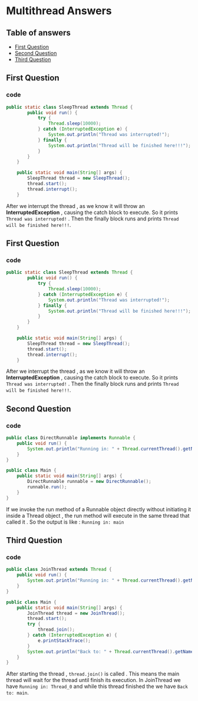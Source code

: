 # Multithread Answers 

## Table of answers
- [First Question](#First-Question)
- [Second Question](#Second-Question)
- [Third Question](#Third-Question)



## First Question
### code
```java
public static class SleepThread extends Thread {
        public void run() {
            try {
                Thread.sleep(10000);
            } catch (InterruptedException e) {
                System.out.println("Thread was interrupted!");
            } finally {
                System.out.println("Thread will be finished here!!!");
            }
        }
    }

    public static void main(String[] args) {
        SleepThread thread = new SleepThread();
        thread.start();
        thread.interrupt();
    }
```
After we interrupt the thread , as we know it will throw an **InterruptedException** , causing the catch block to execute.
So it prints `Thread was interrupted!` . Then the finally block runs and prints `Thread will be finished here!!!`.

## First Question
### code
```java
public static class SleepThread extends Thread {
        public void run() {
            try {
                Thread.sleep(10000);
            } catch (InterruptedException e) {
                System.out.println("Thread was interrupted!");
            } finally {
                System.out.println("Thread will be finished here!!!");
            }
        }
    }

    public static void main(String[] args) {
        SleepThread thread = new SleepThread();
        thread.start();
        thread.interrupt();
    }
```
After we interrupt the thread , as we know it will throw an **InterruptedException** , causing the catch block to execute.
So it prints `Thread was interrupted!` . Then the finally block runs and prints `Thread will be finished here!!!`.

## Second Question
### code
```java
public class DirectRunnable implements Runnable {
    public void run() {
        System.out.println("Running in: " + Thread.currentThread().getName());
    }
}

public class Main {
    public static void main(String[] args) {
        DirectRunnable runnable = new DirectRunnable();
        runnable.run();
    }
}
```
If we invoke the run method of a Runnable object directly without initiating it inside a Thread object , the run method will execute in the same thread that called it . So the output is like : `Running in: main` 

## Third Question
### code
```java
public class JoinThread extends Thread {
    public void run() {
        System.out.println("Running in: " + Thread.currentThread().getName());
    }
}

public class Main {
    public static void main(String[] args) {
        JoinThread thread = new JoinThread();
        thread.start();
        try {
            thread.join();
        } catch (InterruptedException e) {
            e.printStackTrace();
        }
        System.out.println("Back to: " + Thread.currentThread().getName());
    }
}
```
After starting the thread , `thread.join()` is called . This means the main thread will wait for the thread until finish its execution.
In JoinThread we have `Running in: Thread_0` and while this thread finished the we have `Back to: main`.